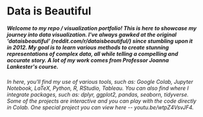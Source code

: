 # Data is Beautiful
##### Welcome to my repo / visualization portfolio! This is here to showcase my journey into data visualization. I've always gawked at the original 'dataisbeautiful' (reddit.com/r/dataisbeautiful/) since stumbling upon it in 2012. My goal is to learn various methods to create stunning representations of complex data, all while telling a compelling and accurate story. A lot of my work comes from Professor Joanna Lankester's course.
###### In here, you'll find my use of various tools, such as: Google Colab, Jupyter Notebook, LaTeX, Python, R, RStudio, Tableau. You can also find where I integrate packages, such as: dplyr, ggplot2, pandas, seaborn, tidyverse. Some of the projects are interactive and you can play with the code directly in Colab. One special project you can view here -- youtu.be/wtpZ4VsvJF4.
